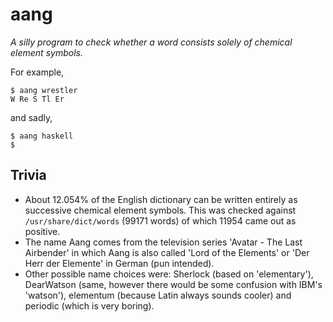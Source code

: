 # aang
*A silly program to check whether a word consists solely of chemical element symbols.*

For example,
```
$ aang wrestler
W Re S Tl Er
```
and sadly,
```
$ aang haskell
$
```

## Trivia
* About 12.054% of the English dictionary can be written entirely as successive chemical element symbols.
  This was checked against `/usr/share/dict/words` (99171 words) of which 11954 came out as positive.
* The name Aang comes from the television series 'Avatar - The Last Airbender' in which Aang is also called
  'Lord of the Elements' or 'Der Herr der Elemente' in German (pun intended).
* Other possible name choices were: Sherlock (based on 'elementary'), DearWatson (same, however there would be some confusion
  with IBM's 'watson'), elementum (because Latin always sounds cooler) and periodic (which is very boring).
